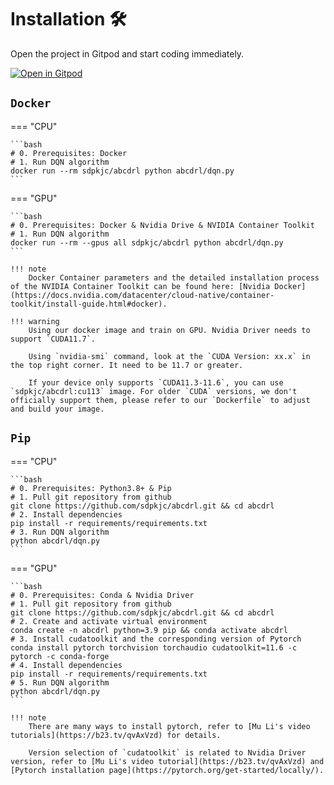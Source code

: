 # Installation 🛠

Open the project in Gitpod and start coding immediately.

[![Open in Gitpod](https://gitpod.io/button/open-in-gitpod.svg)](https://gitpod.io/#https://github.com/sdpkjc/abcdrl)

## `Docker`

=== "CPU"

    ```bash
    # 0. Prerequisites: Docker
    # 1. Run DQN algorithm
    docker run --rm sdpkjc/abcdrl python abcdrl/dqn.py
    ```

=== "GPU"

    ```bash
    # 0. Prerequisites: Docker & Nvidia Drive & NVIDIA Container Toolkit
    # 1. Run DQN algorithm
    docker run --rm --gpus all sdpkjc/abcdrl python abcdrl/dqn.py
    ```

    !!! note
        Docker Container parameters and the detailed installation process of the NVIDIA Container Toolkit can be found here: [Nvidia Docker](https://docs.nvidia.com/datacenter/cloud-native/container-toolkit/install-guide.html#docker).

    !!! warning
        Using our docker image and train on GPU. Nvidia Driver needs to support `CUDA11.7`.

        Using `nvidia-smi` command, look at the `CUDA Version: xx.x` in the top right corner. It need to be 11.7 or greater.

        If your device only supports `CUDA11.3-11.6`, you can use `sdpkjc/abcdrl:cu113` image. For older `CUDA` versions, we don't officially support them, please refer to our `Dockerfile` to adjust and build your image.

## `Pip`

=== "CPU"

    ```bash
    # 0. Prerequisites: Python3.8+ & Pip
    # 1. Pull git repository from github
    git clone https://github.com/sdpkjc/abcdrl.git && cd abcdrl
    # 2. Install dependencies
    pip install -r requirements/requirements.txt
    # 3. Run DQN algorithm
    python abcdrl/dqn.py
    ```

=== "GPU"

    ```bash
    # 0. Prerequisites: Conda & Nvidia Driver
    # 1. Pull git repository from github
    git clone https://github.com/sdpkjc/abcdrl.git && cd abcdrl
    # 2. Create and activate virtual environment
    conda create -n abcdrl python=3.9 pip && conda activate abcdrl
    # 3. Install cudatoolkit and the corresponding version of Pytorch
    conda install pytorch torchvision torchaudio cudatoolkit=11.6 -c pytorch -c conda-forge
    # 4. Install dependencies
    pip install -r requirements/requirements.txt
    # 5. Run DQN algorithm
    python abcdrl/dqn.py
    ```

    !!! note
        There are many ways to install pytorch, refer to [Mu Li's video tutorials](https://b23.tv/qvAxVzd) for details.

        Version selection of `cudatoolkit` is related to Nvidia Driver version, refer to [Mu Li's video tutorial](https://b23.tv/qvAxVzd) and [Pytorch installation page](https://pytorch.org/get-started/locally/).
